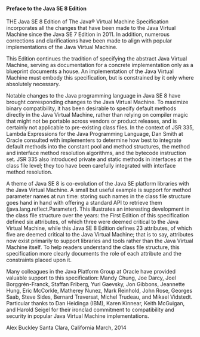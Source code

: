 #### Preface to the Java SE 8 Edition

THE Java SE 8 Edition of The Java® Virtual Machine Specification incorporates all the changes that have been made to the
Java Virtual Machine since the Java SE 7 Edition in 2011. In addition, numerous corrections and clarifications have been 
made to align with popular implementations of the Java Virtual Machine.

This Edition continues the tradition of specifying the abstract Java Virtual Machine, serving as documentation for a 
concrete implementation only as a blueprint documents a house. An implementation of the Java Virtual Machine must embody
this specification, but is constrained by it only where absolutely necessary.

Notable changes to the Java programming language in Java SE 8 have brought corresponding changes to the Java Virtual 
Machine. To maximize binary compatibility, it has been desirable to specify default methods directly in the Java Virtual 
Machine, rather than relying on compiler magic that might not be portable across vendors or product releases, and is 
certainly not applicable to pre-existing class files. In the context of JSR 335, Lambda Expressions for the Java 
Programming Language, Dan Smith at Oracle consulted with implementers to determine how best to integrate default methods 
into the constant pool and method structures, the method and interface method resolution algorithms, and the bytecode 
instruction set. JSR 335 also introduced private and static methods in interfaces at the class file level; they too have 
been carefully integrated with interface method resolution.

A theme of Java SE 8 is co-evolution of the Java SE platform libraries with the Java Virtual Machine. A small but useful 
example is support for method parameter names at run time: storing such names in the class file structure goes hand in 
hand with offering a standard API to retrieve them (java.lang.reflect.Parameter). This illustrates an interesting 
development in the class file structure over the years: the First Edition of this specification defined six attributes, 
of which three were deemed critical to the Java Virtual Machine, while this Java SE 8 Edition defines 23 attributes, 
of which five are deemed critical to the Java Virtual Machine; that is to say, attributes now exist primarily to support 
libraries and tools rather than the Java Virtual Machine itself. To help readers understand the class file structure, 
this specification more clearly documents the role of each attribute and the constraints placed upon it.

Many colleagues in the Java Platform Group at Oracle have provided valuable support to this specification: Mandy Chung, 
Joe Darcy, Joel Borggrén-Franck, Staffan Friberg, Yuri Gaevsky, Jon Gibbons, Jeannette Hung, Eric McCorkle, Matherey 
Nunez, Mark Reinhold, John Rose, Georges Saab, Steve Sides, Bernard Traversat, Michel Trudeau, and Mikael Vidstedt. 
Particular thanks to Dan Heidinga (IBM), Karen Kinnear, Keith McGuigan, and Harold Seigel for their ironclad commitment 
to compatibility and security in popular Java Virtual Machine implementations.

Alex Buckley
Santa Clara, California 
March, 2014